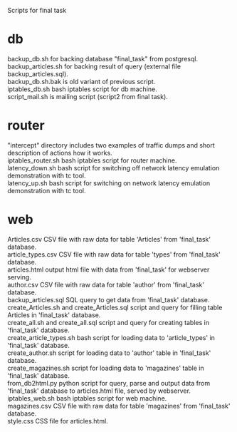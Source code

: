 Scripts for final task

# db
backup_db.sh for backing database "final_task" from postgresql. <br>
backup_articles.sh for backing result of query (external file backup_articles.sql). <br>
backup_db.sh.bak is old variant of previous script. <br>
iptables_db.sh bash iptables script for db machine.<br>
script_mail.sh is mailing script (script2 from final task).<br>

# router
"intercept" directory includes two examples of traffic dumps and short description of actions how it works.<br>
iptables_router.sh bash iptables script for router machine.<br>
latency_down.sh bash script for switching off network latency emulation demonstration with tc tool.<br>
latency_up.sh bash script for switching on network latency emulation demonstration with tc tool.<br>

# web
Articles.csv CSV file with raw data for table 'Articles' from 'final_task' database.<br>
article_types.csv CSV file with raw data for table 'types' from 'final_task' database.<br>
articles.html output html file with data from 'final_task' for webserver serving.<br>
author.csv CSV file with raw data for table 'author' from 'final_task' database.<br>
backup_articles.sql SQL query to get data from 'final_task' database.<br>
create_Articles.sh and create_Articles.sql script and query for filling table Articles in 'final_task' database.<br>
create_all.sh and create_all.sql script and query for creating tables in 'final_task' database.<br>
create_article_types.sh bash script for loading data to 'article_types' in 'final_task' database.<br>
create_author.sh script for loading data to 'author' table in 'final_task' database.<br>
create_magazines.sh script for loading data to 'magazines' table in 'final_task' database.<br>
from_db2html.py python script for query, parse and output data from 'final_task' database to articles.html file, served by webserver.<br>
iptables_web.sh bash iptables script for web machine.<br>
magazines.csv CSV file with raw data for table 'magazines' from 'final_task' database.<br>
style.css CSS file for articles.html.
